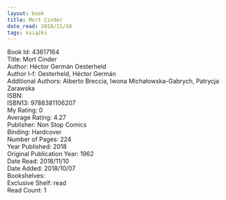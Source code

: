 ```yaml
---
layout: book
title: Mort Cinder
date_read: 2018/11/10
tags: książki
---
```


Book Id: 43617164<br />
Title: Mort Cinder<br />
Author: Héctor Germán Oesterheld<br />
Author l-f: Oesterheld, Héctor Germán<br />
Additional Authors: Alberto Breccia, Iwona Michałowska-Gabrych, Patrycja Zarawska<br />
ISBN: <br />
ISBN13: 9788381106207<br />
My Rating: 0<br />
Average Rating: 4.27<br />
Publisher: Non Stop Comics<br />
Binding: Hardcover<br />
Number of Pages: 224<br />
Year Published: 2018<br />
Original Publication Year: 1962<br />
Date Read: 2018/11/10<br />
Date Added: 2018/10/07<br />
Bookshelves: <br />
Exclusive Shelf: read<br />
Read Count: 1<br />


